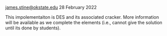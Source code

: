 james.stine@okstate.edu 28 February 2022

This impolementaiton is DES and its associated cracker.  More
information will be available as we complete the elements (i.e.,
cannot give the solution until its done by students).

